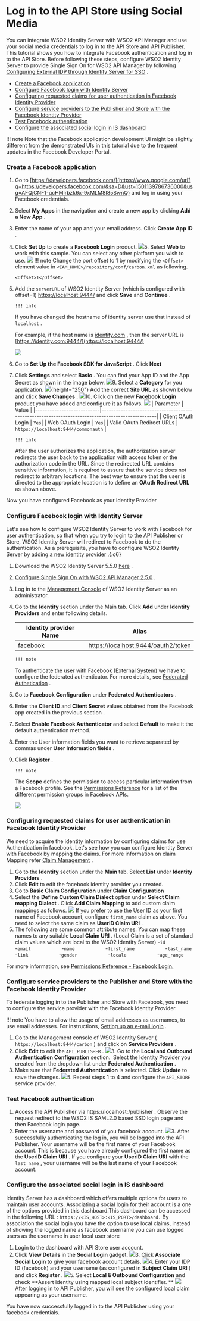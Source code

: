 # Log in to the API Store using Social Media

You can integrate WSO2 Identity Server with WSO2 API Manager and use your social media credentials to log in to the API Store and API Publisher. This tutorial shows you how to integrate Facebook authentication and log in to the API Store. Before following these steps, configure WSO2 Identity Server to provide Single Sign On for WSO2 API Manager by following [Configuring External IDP through Identity Server for SSO](https://docs.wso2.com/display/AM250/Configuring+External+IDP+through+Identity+Server+for+SSO) .

-   [Create a Facebook application](#LogintotheAPIStoreusingSocialMedia-CreateaFacebookapplication)
-   [Configure Facebook login with Identity Server](#LogintotheAPIStoreusingSocialMedia-ConfigureFacebookloginwithIdentityServer)
-   [Configuring requested claims for user authentication in Facebook Identity Provider](#LogintotheAPIStoreusingSocialMedia-ConfiguringrequestedclaimsforuserauthenticationinFacebookIdentityProvider)
-   [Configure service providers to the Publisher and Store with the Facebook Identity Provider](#LogintotheAPIStoreusingSocialMedia-ConfigureserviceproviderstothePublisherandStorewiththeFacebookIdentityProvider)
-   [Test Facebook authentication](#LogintotheAPIStoreusingSocialMedia-TestFacebookauthentication)
-   [Configure the associated social login in IS dashboard](#LogintotheAPIStoreusingSocialMedia-ConfiguretheassociatedsociallogininISdashboard)

!!! note
Note that the Facebook application development UI might be slightly different from the demonstrated UIs in this tutorial due to the frequent updates in the Facebook Developer Portal.


### Create a Facebook application

1.  Go to [https://developers.facebook.com/](https://www.google.com/url?q=https://developers.facebook.com/&sa=D&ust=1501139786736000&usg=AFQjCNF1-qcHMirbzk6x-9xMLM8I85SwnQ) and log in using your Facebook credentials.
2.  Select **My Apps** in the navigation and create a new app by clicking **Add a New App** .
3.  Enter the name of your app and your email address. Click **Create App ID** .
4.  Click **Set Up** to create a **Facebook Login** product.
    ![]({{base_path}}/assets/attachments/103333132/103333133.png)5.  Select **Web** to work with this sample. You can select any other platform you wish to use.
    ![]({{base_path}}/assets/attachments/103333132/103333134.png)
        !!! note
    Change the port offset to 1 by modifying the `<Offset>` element value in `<IAM_HOME>/repository/conf/carbon.xml` as following.

        <Offset>1</Offset>


6.  Add the `serverURL` of WSO2 Identity Server (which is configured with offset=1) <https://localhost:9444/> and click **Save** and **Continue** .

        !!! info
    If you have changed the hostname of identity server use that instead of `localhost` .

    For example, if the host name is [identity.com](http://identity.com/) , then the server URL is [https://identity.com:9444/](https://localhost:9444/)


    ![]({{base_path}}/assets/attachments/103333132/103333135.png)
7.  Go to **Set Up the Facebook SDK for JavaScript** . Click **Next**
8.  Click **Settings** and select **Basic** . You can find your App ID and the App Secret as shown in the image below.
    ![]({{base_path}}/assets/attachments/103333132/103333136.png)9.  Select a **Category** for you application.
    ![]({{base_path}}/assets/attachments/103333132/103333137.png){height="250"} Add the correct **Site URL** as shown below and click **Save Changes** .
    ![]({{base_path}}/assets/attachments/103333132/103333138.png)10. Click on the new **Facebook Login** product you have added and configure it as follows.
    ![]({{base_path}}/assets/attachments/103333132/103333139.png)
    | Parameter                 | Value                                                                                           |
    |---------------------------|-------------------------------------------------------------------------------------------------|
    | Client OAuth Login        | `Yes`|
    | Web OAuth Login           | `Yes`|
    | Valid OAuth Redirect URLs | `https://localhost:9444/commonauth` |

        !!! info
    After the user authorizes the application, the authorization server redirects the user back to the application with access token or the authorization code in the URL. Since the redirected URL contains sensitive information, it is required to assure that the service does not redirect to arbitrary locations. The best way to ensure that the user is directed to the appropriate location is to define an **OAuth Redirect URL** as shown above.


Now you have configured Facebook as your Identity Provider

### Configure Facebook login with Identity Server

Let's see how to configure WSO2 Identity Server to work with Facebook for user authentication, so that when you try to login to the API Publisher or Store, WSO2 Identity Server will redirect to Facebook to do the authentication. As a prerequisite, you have to configure WSO2 Identity Server by [adding a new identity provider](https://docs.wso2.com/display/IS560/Adding+and+Configuring+an+Identity+Provider) [.](https://www.google.com/url?q=https://docs.wso2.com/display/IS510/Configuring%2Ban%2BIdentity%2BProvider&sa=D&ust=1501139786741000&usg=AFQjCNF915u-JBkmBg_29seNjQ8dQTTudg){.c6}

1.  Download the WSO2 Identity Server 5.5.0 [here](https://wso2.com/identity-and-access-management#download) .
2.  [Configure Single Sign On with WSO2 API Manager 2.5.0](https://docs.wso2.com/display/AM250/Configuring+Identity+Server+as+IDP+for+SSO) .
3.  Log in to the [Management Console](https://docs.wso2.com/display/IS550/Getting+Started+with+the+Management+Console) of WSO2 Identity Server as an administrator.
4.  Go to the **Identity** section under the Main tab. Click **Add** under **Identity Providers** and enter following details.

    | Identity provider Name | Alias                                 |
    |------------------------|---------------------------------------|
    | facebook               | <https://localhost:9444/oauth2/token> |

        !!! note
    To authenticate the user with Facebook (External System) we have to configure the federated authenticator. For more details, see [Federated Authetication](https://docs.wso2.com/display/IS560/Federated+Authentication) .


5.  Go to **Facebook Configuration** under **Federated Authenticators** .

6.  Enter the **Client ID** and **Client Secret** values obtained from the Facebook app created in the previous section .
7.  Select **Enable Facebook Authenticator** and select **Default** to make it the default authentication method.
8.  Enter the User information fields you want to retrieve separated by commas under **User Information fields** .
9.  Click **Register** .

        !!! note
    The **Scope** defines the permission to access particular information from a Facebook profile. See the [Permissions Reference](https://developers.facebook.com/docs/facebook-login/permissions) for a list of the different permission groups in Facebook APIs.


    ![]({{base_path}}/assets/attachments/103333132/103333140.png)
### Configuring requested claims for user authentication in Facebook Identity Provider

We need to acquire the identity information by configuring claims for use Authentication in facebook. Let's see how you can configure Identity Server with Facebook by mapping the claims. For more information on claim Mapping refer [Claim Management](https://docs.wso2.com/display/IS560/Claim+Management) .

1.  Go to the **Identity** section under the **Main** tab. Select **List** under **Identity Providers** .
2.  Click **Edit** to edit the facebook identity provider you created.
3.  Go to **Basic Claim Configuration** under **Claim Configuration**
4.  Select the **Define Custom Claim Dialect** option under **Select Claim mapping Dialect** . Click **Add Claim Mapping** to add custom claim mappings as follows.
    ![]({{base_path}}/assets/attachments/103333132/103333146.png)    If you prefer to use the User ID as your first name of Facebook account, configure `first_name` claim as above. You need to select the same claim as **UserID Claim URI** .
5.  The following are some common attribute names. You can map these names to any suitable **Local Claim URI** . (Local Claim is a set of standard claim values which are local to the WSO2 Identity Server)
    -`id           `
    -`email           `
    -`name           `
    -`first_name           `
    -`last_name           `
    -`link           `
    -`gender           `
    -`locale           `
    -`age_range           `

For more information, see [Permissions Reference - Facebook Login.](https://developers.facebook.com/docs/facebook-login/permissions/v2.0)

### Configure service providers to the Publisher and Store with the Facebook Identity Provider

To federate logging in to the Publisher and Store with Facebook, you need to configure the service provider with the Facebook Identity Provider.

!!! note
You have to allow the usage of email addresses as usernames, to use email addresses. For instructions, [Setting up an e-mail login](https://docs.wso2.com/display/AM250/Maintaining+Logins+and+Passwords#MaintainingLoginsandPasswords-emaillogin) .


1.  Go to the Management console of WSO2 Identity Server ( `https://localhost:9444/carbon` ) and click on **Service Providers** .
2.  Click **Edit** to edit the `API_PUBLISHER` .
    ![]({{base_path}}/assets/attachments/103333132/103333147.png)3.  Go to the **Local and Outbound Authentication Configuration** section.  Select the Identity Provider you created from the dropdown list under **Federated Authentication** .
4.  Make sure that **Federated Authentication** is selected. Click **Update** to save the changes.
    ![]({{base_path}}/assets/attachments/103333132/103333148.png)5.  Repeat steps 1 to 4 and configure the `API_STORE` service provider.

### Test Facebook authentication

1.  Access the API Publisher via https://localhost:/publisher . Observe the request redirect to the WSO2 IS SAML2.0 based SSO login page and then Facebook login page.
2.  Enter the username and password of you facebook account.
    ![]({{base_path}}/assets/attachments/103333132/103333149.png)3.  After successfully authenticating the log in, you will be logged into the API Publisher. Your username will be the first name of your Facebook account. This is because you have already configured the first name as the **UserID Claim URI** .
    If you configure your **UserID Claim URI** with the `last_name` , your username will be the last name of your Facebook account.

### Configure the associated social login in IS dashboard

Identity Server has a dashboard which offers multiple options for users to maintain user accounts. Associating a social login for their account is a one of the options provided in this dashboard.This dashboard can be accessed in the following URL : `https://<IS_HOST>:<IS_PORT>/dashboard.` By association the social login you have the option to use local claims, instead of showing the logged name as facebook username you can use logged users as the username in user local user store

1.  Login to the dashboard with API Store user account.
2.  Click **View Details** in the **Social Login** gadget.
    ![]({{base_path}}/assets/attachments/103333132/103333150.png)3.  Click **Associate Social Login** to give your facebook account details.
    ![]({{base_path}}/assets/attachments/103333132/103333151.png)4.  Enter your IDP ID (facebook) and your username (as configured in **Subject Claim URI** ) and click **Register** .
    ![]({{base_path}}/assets/attachments/103333132/103333152.png)5.  Select **Local & Outbound Configuration** and check **Assert identity using mapped local subject identifier.
    ** ![]({{base_path}}/assets/attachments/103333132/103333153.png)
After logging in to API Publisher, you will see the configured local claim appearing as your username.

You have now successfully logged in to the API Publisher using your facebook credentials.
